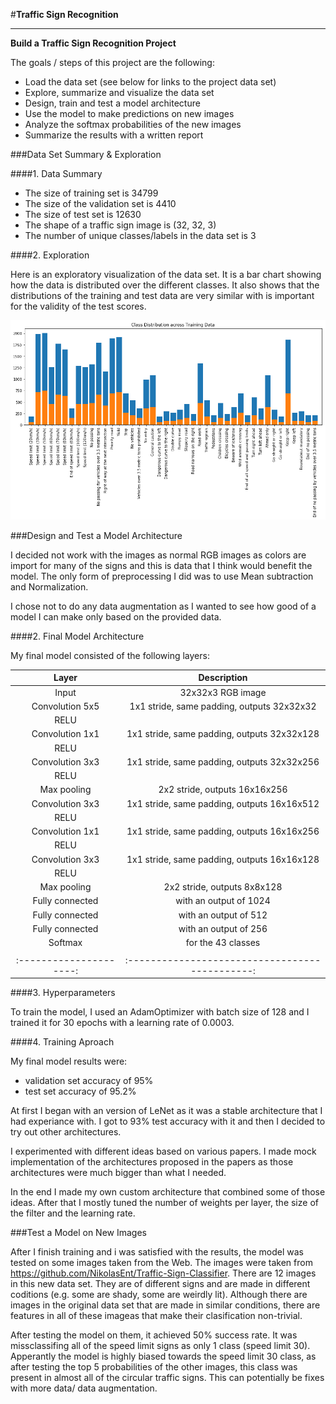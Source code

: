 #**Traffic Sign Recognition** 

---

**Build a Traffic Sign Recognition Project**

The goals / steps of this project are the following:
* Load the data set (see below for links to the project data set)
* Explore, summarize and visualize the data set
* Design, train and test a model architecture
* Use the model to make predictions on new images
* Analyze the softmax probabilities of the new images
* Summarize the results with a written report


[//]: # (Image References)

[image1]: ./DataDistribution.png "Visualization"
[image2]: ./examples/grayscale.jpg "Grayscaling"
[image3]: ./examples/random_noise.jpg "Random Noise"
[image4]: ./examples/placeholder.png "Traffic Sign 1"
[image5]: ./examples/placeholder.png "Traffic Sign 2"
[image6]: ./examples/placeholder.png "Traffic Sign 3"
[image7]: ./examples/placeholder.png "Traffic Sign 4"
[image8]: ./examples/placeholder.png "Traffic Sign 5"

###Data Set Summary & Exploration

####1. Data Summary

* The size of training set is 34799
* The size of the validation set is 4410
* The size of test set is 12630
* The shape of a traffic sign image is (32, 32, 3)
* The number of unique classes/labels in the data set is 3

####2. Exploration

Here is an exploratory visualization of the data set. It is a bar chart showing how the data is distributed over the different classes. It also shows that the distributions of the training and test data are very similar with is important for the validity of the test scores.

![alt text][image1]

###Design and Test a Model Architecture

I decided not work with the images as normal RGB images as colors are import for many of the signs and this is data that I think would benefit the model. The only form of preprocessing I did was to use Mean subtraction and Normalization.

I chose not to do any data augmentation as I wanted to see how good of a model I can make only based on the provided data.



####2. Final Model Architecture

My final model consisted of the following layers:

| Layer         		|     Description	        					| 
|:---------------------:|:---------------------------------------------:| 
| Input         		| 32x32x3 RGB image   							| 
| Convolution 5x5    	| 1x1 stride, same padding, outputs 32x32x32 	|
| RELU					|												|
| Convolution 1x1    	| 1x1 stride, same padding, outputs 32x32x128 	|
| RELU					|												|
| Convolution 3x3    	| 1x1 stride, same padding, outputs 32x32x256 	|
| RELU					|												|
| Max pooling	      	| 2x2 stride,  outputs 16x16x256 				|
| Convolution 3x3    	| 1x1 stride, same padding, outputs 16x16x512 	|
| RELU					|												|
| Convolution 1x1    	| 1x1 stride, same padding, outputs 16x16x256 	|
| RELU					|												|
| Convolution 3x3    	| 1x1 stride, same padding, outputs 16x16x128 	|
| RELU					|												|
| Max pooling	      	| 2x2 stride,  outputs 8x8x128 			    	|
| Fully connected		| with an output of 1024      					|
| Fully connected		| with an output of 512      					|
| Fully connected		| with an output of 256      					|
| Softmax				| for the 43 classes       						|
|						|												|
|:---------------------:|:---------------------------------------------:| 
 


####3. Hyperparameters

To train the model, I used an AdamOptimizer with batch size of 128 and I trained it for 30 epochs with a learning rate of 0.0003.

####4. Training Aproach

My final model results were:
* validation set accuracy of 95% 
* test set accuracy of 95.2%

At first I began with an version of LeNet as it was a stable architecture that I had experiance with. I got to 93% test accuracy with it and then I decided to try out other architectures. 

I experimented with different ideas based on various papers. I made mock implementation of the architectures proposed in the papers as those architectures were much bigger than what I needed. 

In the end I made my own custom architecture that combined some of those ideas. After that I mostly tuned the number of weights per layer, the size of the filter and the learning rate.

###Test a Model on New Images

After I finish training and i was satisfied with the results, the model was tested on some images taken from the Web. The images were taken from https://github.com/NikolasEnt/Traffic-Sign-Classifier. There are 12 images in this new data set. They are of different signs and are made in different coditions (e.g. some are shady, some are weirdly lit). Although there are images in the original data set that are made in similar conditions, there are features in all of these imageas that make their clasification non-trivial.

After testing the model on them, it achieved 50% success rate. It was missclassifing all of the speed limit signs as only 1 class (speed limit 30). Apperantly the model is highly biased towards the speed limit 30 class, as after testing the top 5 probabilities of the other images, this class was present in almost all of the circular traffic signs. This can potentially be fixes with more data/ data augmentation. 